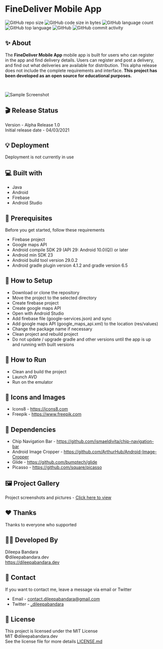 # FineDeliver Mobile App

![GitHub repo size](https://img.shields.io/github/repo-size/dileepabandara/fine_deliver?color=red&label=repository%20size)
![GitHub code size in bytes](https://img.shields.io/github/languages/code-size/dileepabandara/fine_deliver?color=red)
![GitHub language count](https://img.shields.io/github/languages/count/dileepabandara/fine_deliver)
![GitHub top language](https://img.shields.io/github/languages/top/dileepabandara/fine_deliver)
![GitHub](https://img.shields.io/github/license/dileepabandara/fine_deliver?color=yellow)
![GitHub commit activity](https://img.shields.io/github/commit-activity/m/dileepabandara/fine_deliver?color=brightgreen&label=commits)

## ✨ About

The **FineDeliver Mobile App** mobile app is built for users who can register in the app and find delivery details. Users can register and post a delivery, and find out what deliveries are available for distribution. This alpha release does not include the complete requirements and interface. **This project has been developed as an open source for educational purposes.**

<br>

![Sample Screenshot](https://dileepabandara.github.io/public-images/projects/finedeliver-preview.png)

## 🎬 Release Status

Version - Alpha Release 1.0  
Initial release date - 04/03/2021

## 💡 Deployment

Deployment is not currently in use

## 💻 Built with

- Java
- Android
- Firebase
- Android Studio

## 📌 Prerequisites

Before you get started, follow these requirements

- Firebase project
- Google maps API
- Android compile SDK 29 (API 29: Android 10.0(Q)) or later
- Android min SDK 23
- Android build tool version 29.0.2
- Android gradle plugin version 4.1.2 and gradle version 6.5

## 🍃 How to Setup

- Download or clone the repository
- Move the project to the selected directory
- Create firebase project
- Create google maps API
- Open with Android Studio
- Add firebase file (google-services.json) and sync
- Add google maps API (google_maps_api.xml) to the location (res/values)
- Change the package name if necessary
- Clean project and rebuild project
- Do not update / upgrade gradle and other versions until the app is up and running with built versions

## 🚀 How to Run

- Clean and build the project
- Launch AVD
- Run on the emulator

## 📸 Icons and Images

- Icons8 - https://icons8.com
- Freepik - https://www.freepik.com

## 💎 Dependencies

- Chip Navigation Bar - https://github.com/ismaeldivita/chip-navigation-bar
- Android Image Cropper - https://github.com/ArthurHub/Android-Image-Cropper
- Glide - https://github.com/bumptech/glide
- Picasso - https://github.com/square/picasso

## 🖼️ Project Gallery

Project screenshots and pictures - [Click here to view](https://www.figma.com/file/kSzonGCrczLKlOHCgTA4R9/FineDeliver---Mobile-App-UI?node-id=0%3A1)

## ❤️ Thanks

Thanks to everyone who supported

## 👨‍💻 Developed By

Dileepa Bandara  
©dileepabandara.dev  
<https://dileepabandara.dev>

## 💬 Contact

If you want to contact me, leave a message via email or Twitter

- Email - <contact.dileepabandara@gmail.com>
- Twitter - [_dileepabandara](https://twitter.com/_dileepabandara)

## 📜 License

This project is licensed under the MIT License  
MIT ©dileepabandara.dev  
See the license file for more details [LICENSE.md](https://github.com/dileepabandara/fine_deliver/blob/main/LICENSE)
